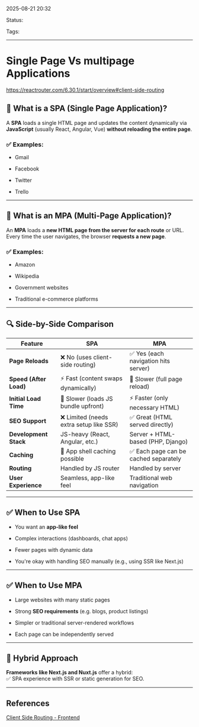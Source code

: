 
2025-08-21 20:32

Status:

Tags:

---
# Single Page Vs multipage Applications
https://reactrouter.com/6.30.1/start/overview#client-side-routing

## 🧠 What is a SPA (Single Page Application)?

A **SPA** loads a single HTML page and updates the content dynamically via **JavaScript** (usually React, Angular, Vue) **without reloading the entire page**.

### ✅ Examples:

- Gmail
    
- Facebook
    
- Twitter
    
- Trello
    

---

## 🧠 What is an MPA (Multi-Page Application)?

An **MPA** loads a **new HTML page from the server for each route** or URL. Every time the user navigates, the browser **requests a new page**.

### ✅ Examples:

- Amazon
    
- Wikipedia
    
- Government websites
    
- Traditional e-commerce platforms
    

---

## 🔍 Side-by-Side Comparison

|Feature|SPA|MPA|
|---|---|---|
|**Page Reloads**|❌ No (uses client-side routing)|✅ Yes (each navigation hits server)|
|**Speed (After Load)**|⚡ Fast (content swaps dynamically)|🐢 Slower (full page reload)|
|**Initial Load Time**|🐢 Slower (loads JS bundle upfront)|⚡ Faster (only necessary HTML)|
|**SEO Support**|❌ Limited (needs extra setup like SSR)|✅ Great (HTML served directly)|
|**Development Stack**|JS-heavy (React, Angular, etc.)|Server + HTML-based (PHP, Django)|
|**Caching**|🧠 App shell caching possible|✅ Each page can be cached separately|
|**Routing**|Handled by JS router|Handled by server|
|**User Experience**|Seamless, app-like feel|Traditional web navigation|

---

## ✅ When to Use SPA

- You want an **app-like feel**
    
- Complex interactions (dashboards, chat apps)
    
- Fewer pages with dynamic data
    
- You're okay with handling SEO manually (e.g., using SSR like Next.js)
    

---

## ✅ When to Use MPA

- Large websites with many static pages
    
- Strong **SEO requirements** (e.g. blogs, product listings)
    
- Simpler or traditional server-rendered workflows
    
- Each page can be independently served
    

---

## 🔄 Hybrid Approach

**Frameworks like Next.js and Nuxt.js** offer a hybrid:  
✅ SPA experience with SSR or static generation for SEO.




---
## References
[Client Side Routing - Frontend](6%20-%20Main%20notes/Frontend/Client%20Side%20Routing%20-%20Frontend.md)